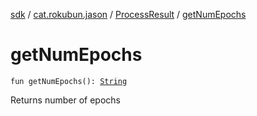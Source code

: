 [sdk](../../index.md) / [cat.rokubun.jason](../index.md) / [ProcessResult](index.md) / [getNumEpochs](./get-num-epochs.md)

# getNumEpochs

`fun getNumEpochs(): `[`String`](https://kotlinlang.org/api/latest/jvm/stdlib/kotlin/-string/index.html)

Returns number of epochs

